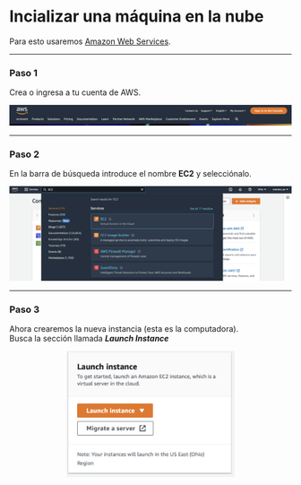 # Incializar una máquina en la nube

Para esto usaremos [Amazon Web Services](https://aws.amazon.com).  

<hr>

### Paso 1
Crea o ingresa a tu cuenta de AWS.

<div align='center'>
<img src='./images/aws_1.jpeg' alt='imagen de aws inicio'>
</div>

<hr>

### Paso 2
En la barra de búsqueda introduce el nombre **EC2** y selecciónalo.

<div align='center'>
<img src='./images/aws_2.jpeg' alt='imagen de busqueda aws'>
</div>
<hr>

### Paso 3
Ahora crearemos la nueva instancia (esta es la computadora).  
Busca la sección llamada ***Launch Instance***

<div align='center'>
<img src='./images/launch_instance.jpeg' alt='sección de creación de instancia' width='300px'>
</div>